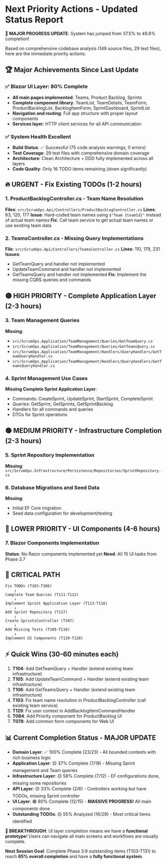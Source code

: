 # Next Priority Actions - Updated Status Report

**🎉 MAJOR PROGRESS UPDATE**: System has jumped from 37.5% to 49.6% completion!

Based on comprehensive codebase analysis (149 source files, 29 test files), here are the immediate priority actions:

## 🏆 **Major Achievements Since Last Update**

### ✅ **Blazor UI Layer: 80% Complete** 
- **All main pages implemented**: Teams, Product Backlog, Sprints
- **Complete component library**: TeamList, TeamDetails, TeamForm, ProductBacklogList, BacklogItemForm, SprintDashboard, SprintList
- **Navigation and routing**: Full app structure with proper layout components
- **Services layer**: HTTP client services for all API communication

### ✅ **System Health Excellent**
- **Build Status**: ✅ Successful (75 code analysis warnings, 0 errors)
- **Test Coverage**: 29 test files with comprehensive domain coverage
- **Architecture**: Clean Architecture + DDD fully implemented across all layers
- **Code Quality**: Only 16 TODO items remaining (down significantly)

## 🔥 URGENT - Fix Existing TODOs (1-2 hours)

### 1. ProductBacklogController.cs - Team Name Resolution
**Files**: `src/ScrumOps.Api/Controllers/ProductBacklogController.cs`
**Lines**: 63, 120, 177
**Issue**: Hard-coded team names using `$"Team {teamId}"` instead of actual team names
**Fix**: Call team service to get actual team names or use existing team data

### 2. TeamsController.cs - Missing Query Implementations  
**File**: `src/ScrumOps.Api/Controllers/TeamsController.cs`
**Lines**: 110, 179, 231
**Issues**:
- GetTeamQuery and handler not implemented
- UpdateTeamCommand and handler not implemented  
- GetTeamsQuery and handler not implemented
**Fix**: Implement the missing CQRS queries and commands

## 🟡 HIGH PRIORITY - Complete Application Layer (2-3 hours)

### 3. Team Management Queries
**Missing**:
- `src/ScrumOps.Application/TeamManagement/Queries/GetTeamQuery.cs`
- `src/ScrumOps.Application/TeamManagement/Queries/GetTeamsQuery.cs`
- `src/ScrumOps.Application/TeamManagement/Handlers/QueryHandlers/GetTeamQueryHandler.cs`
- `src/ScrumOps.Application/TeamManagement/Handlers/QueryHandlers/GetTeamsQueryHandler.cs`

### 4. Sprint Management Use Cases
**Missing Complete Sprint Application Layer**:
- Commands: CreateSprint, UpdateSprint, StartSprint, CompleteSprint
- Queries: GetSprint, GetSprints, GetSprintBacklog
- Handlers for all commands and queries
- DTOs for Sprint operations

## 🟢 MEDIUM PRIORITY - Infrastructure Completion (2-3 hours)

### 5. Sprint Repository Implementation
**Missing**: `src/ScrumOps.Infrastructure/Persistence/Repositories/SprintRepository.cs`

### 6. Database Migrations and Seed Data
**Missing**:
- Initial EF Core migration
- Seed data configuration for development/testing

## 🔵 LOWER PRIORITY - UI Components (4-6 hours)

### 7. Blazor Components Implementation
**Status**: No Razor components implemented yet
**Need**: All 15 UI tasks from Phase 3.7

## 🚦 CRITICAL PATH

```
Fix TODOs (T103-T106) 
    ↓
Complete Team Queries (T111-T112)
    ↓
Implement Sprint Application Layer (T113-T116)  
    ↓
Add Sprint Repository (T117)
    ↓
Create SprintsController (T107)
    ↓
Add Missing Tests (T109-T110)
    ↓
Implement UI Components (T120-T128)
```

## ⚡ Quick Wins (30-60 minutes each)

1. **T104**: Add GetTeamQuery + Handler (extend existing team infrastructure)
2. **T105**: Add UpdateTeamCommand + Handler (extend existing team infrastructure)  
3. **T106**: Add GetTeamsQuery + Handler (extend existing team infrastructure)
4. **T103**: Fix team name resolution in ProductBacklogController (call existing team service)
5. **T129**: Fix user context in AddBacklogItemCommandHandler
6. **T084**: Add Priority component for ProductBacklog UI
7. **T078**: Add common form components for Web UI

## 📊 Current Completion Status - MAJOR UPDATE

- **Domain Layer**: ✅ 100% Complete (23/23) - All bounded contexts with rich business logic
- **Application Layer**: 🟡 37% Complete (7/19) - Missing Sprint management and Team queries
- **Infrastructure Layer**: 🟡 58% Complete (7/12) - EF configurations done, missing some repositories
- **API Layer**: 🟡 33% Complete (2/6) - Controllers working but have TODOs, missing Sprint controller
- **UI Layer**: 🟢 80% Complete (12/15) - **MASSIVE PROGRESS!** All main components done
- **Outstanding TODOs**: 🟡 55% Analyzed (16/29) - Most critical items identified

**🚀 BREAKTHROUGH**: UI layer completion means we have a **functional prototype**! Users can navigate all main screens and workflows are visually complete.

**Next Session Goal**: Complete Phase 3.9 outstanding items (T103-T131) to reach **65% overall completion** and have a **fully functional system**.